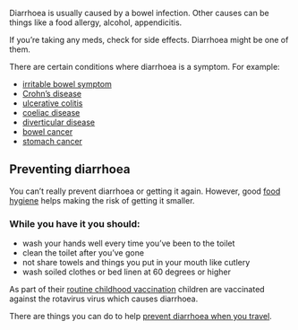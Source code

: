 Diarrhoea is usually caused by a bowel infection. Other causes can be things like a food allergy, alcohol, appendicitis. 

If you’re taking any meds, check for side effects. Diarrhoea might be one of them. 

There are certain conditions where diarrhoea is a symptom. For example:

- [irritable bowel symptom](#)
- [Crohn’s disease](#)
- [ulcerative colitis](#)
- [coeliac disease](#)
- [diverticular disease](#)
- [bowel cancer](#)
- [stomach cancer](#)

## Preventing diarrhoea
You can’t really prevent diarrhoea or getting it again. However, good [food hygiene](#) helps making the risk of getting it smaller. 

### While you have it you should: 
- wash your hands well every time you’ve been to the toilet  
- clean the toilet after you’ve gone
- not share towels and things you put in your mouth like cutlery
- wash soiled clothes or bed linen at 60 degrees or higher

As part of their [routine childhood vaccination](#) children are vaccinated against the rotavirus virus which causes diarrhoea. 

There are things you can do to help [prevent diarrhoea when you travel](http://travelhealthpro.org.uk/countries).
